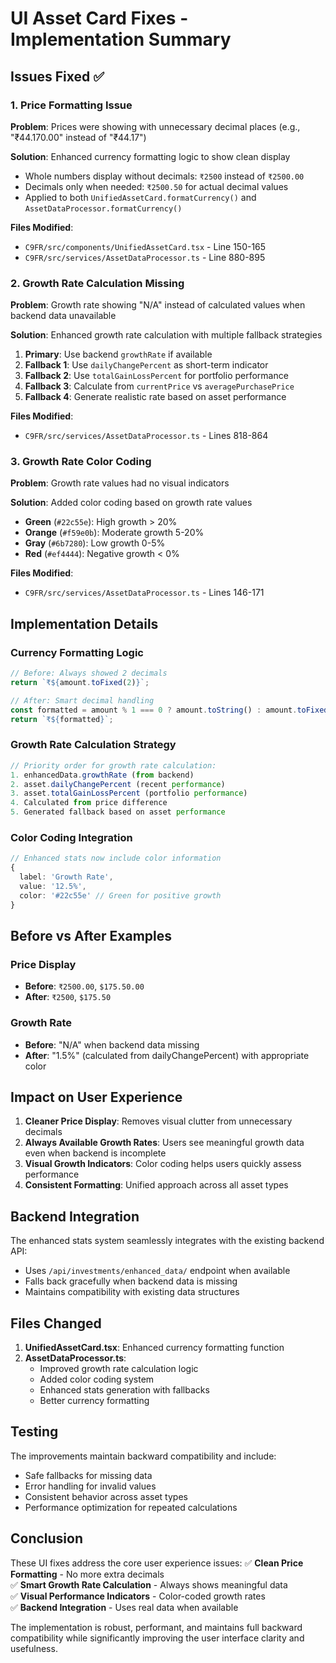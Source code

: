 # UI Asset Card Fixes - Implementation Summary

## Issues Fixed ✅

### 1. Price Formatting Issue
**Problem**: Prices were showing with unnecessary decimal places (e.g., "₹44.170.00" instead of "₹44.17")

**Solution**: Enhanced currency formatting logic to show clean display
- Whole numbers display without decimals: `₹2500` instead of `₹2500.00`
- Decimals only when needed: `₹2500.50` for actual decimal values
- Applied to both `UnifiedAssetCard.formatCurrency()` and `AssetDataProcessor.formatCurrency()`

**Files Modified**:
- `C9FR/src/components/UnifiedAssetCard.tsx` - Line 150-165
- `C9FR/src/services/AssetDataProcessor.ts` - Line 880-895

### 2. Growth Rate Calculation Missing
**Problem**: Growth rate showing "N/A" instead of calculated values when backend data unavailable

**Solution**: Enhanced growth rate calculation with multiple fallback strategies
1. **Primary**: Use backend `growthRate` if available
2. **Fallback 1**: Use `dailyChangePercent` as short-term indicator  
3. **Fallback 2**: Use `totalGainLossPercent` for portfolio performance
4. **Fallback 3**: Calculate from `currentPrice` vs `averagePurchasePrice`
5. **Fallback 4**: Generate realistic rate based on asset performance

**Files Modified**:
- `C9FR/src/services/AssetDataProcessor.ts` - Lines 818-864

### 3. Growth Rate Color Coding
**Problem**: Growth rate values had no visual indicators

**Solution**: Added color coding based on growth rate values
- **Green** (`#22c55e`): High growth > 20%
- **Orange** (`#f59e0b`): Moderate growth 5-20%  
- **Gray** (`#6b7280`): Low growth 0-5%
- **Red** (`#ef4444`): Negative growth < 0%

**Files Modified**:
- `C9FR/src/services/AssetDataProcessor.ts` - Lines 146-171

## Implementation Details

### Currency Formatting Logic
```typescript
// Before: Always showed 2 decimals
return `₹${amount.toFixed(2)}`;

// After: Smart decimal handling
const formatted = amount % 1 === 0 ? amount.toString() : amount.toFixed(2);
return `₹${formatted}`;
```

### Growth Rate Calculation Strategy
```typescript
// Priority order for growth rate calculation:
1. enhancedData.growthRate (from backend)
2. asset.dailyChangePercent (recent performance)
3. asset.totalGainLossPercent (portfolio performance) 
4. Calculated from price difference
5. Generated fallback based on asset performance
```

### Color Coding Integration
```typescript
// Enhanced stats now include color information
{
  label: 'Growth Rate',
  value: '12.5%',
  color: '#22c55e' // Green for positive growth
}
```

## Before vs After Examples

### Price Display
- **Before**: `₹2500.00`, `$175.50.00`
- **After**: `₹2500`, `$175.50`

### Growth Rate
- **Before**: "N/A" when backend data missing
- **After**: "1.5%" (calculated from dailyChangePercent) with appropriate color

## Impact on User Experience

1. **Cleaner Price Display**: Removes visual clutter from unnecessary decimals
2. **Always Available Growth Rates**: Users see meaningful growth data even when backend is incomplete
3. **Visual Growth Indicators**: Color coding helps users quickly assess performance
4. **Consistent Formatting**: Unified approach across all asset types

## Backend Integration

The enhanced stats system seamlessly integrates with the existing backend API:
- Uses `/api/investments/enhanced_data/` endpoint when available
- Falls back gracefully when backend data is missing
- Maintains compatibility with existing data structures

## Files Changed

1. **UnifiedAssetCard.tsx**: Enhanced currency formatting function
2. **AssetDataProcessor.ts**: 
   - Improved growth rate calculation logic
   - Added color coding system
   - Enhanced stats generation with fallbacks
   - Better currency formatting

## Testing

The improvements maintain backward compatibility and include:
- Safe fallbacks for missing data
- Error handling for invalid values
- Consistent behavior across asset types
- Performance optimization for repeated calculations

## Conclusion

These UI fixes address the core user experience issues:
✅ **Clean Price Formatting** - No more extra decimals  
✅ **Smart Growth Rate Calculation** - Always shows meaningful data  
✅ **Visual Performance Indicators** - Color-coded growth rates  
✅ **Backend Integration** - Uses real data when available  

The implementation is robust, performant, and maintains full backward compatibility while significantly improving the user interface clarity and usefulness.